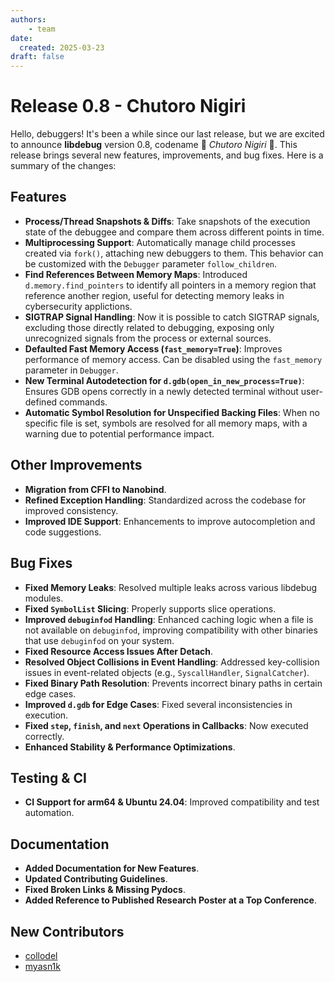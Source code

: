 ```yaml
---
authors:
    - team
date:
  created: 2025-03-23
draft: false
---
```


# Release 0.8 - Chutoro Nigiri
Hello, debuggers! It's been a while since our last release, but we are excited to announce **libdebug** version 0.8, codename :sushi: *Chutoro Nigiri* :sushi:. This release brings several new features, improvements, and bug fixes. Here is a summary of the changes:

## Features
- **Process/Thread Snapshots & Diffs**: Take snapshots of the execution state of the debuggee and compare them across different points in time.
- **Multiprocessing Support**: Automatically manage child processes created via `fork()`, attaching new debuggers to them. This behavior can be customized with the `Debugger` parameter `follow_children`.
- **Find References Between Memory Maps**: Introduced `d.memory.find_pointers` to identify all pointers in a memory region that reference another region, useful for detecting memory leaks in cybersecurity applictions.
- **SIGTRAP Signal Handling**: Now it is possible to catch SIGTRAP signals, excluding those directly related to debugging, exposing only unrecognized signals from the process or external sources.
- **Defaulted Fast Memory Access (`fast_memory=True`)**: Improves performance of memory access. Can be disabled using the `fast_memory` parameter in `Debugger`.
- **New Terminal Autodetection for `d.gdb(open_in_new_process=True)`**: Ensures GDB opens correctly in a newly detected terminal without user-defined commands. 
- **Automatic Symbol Resolution for Unspecified Backing Files**: When no specific file is set, symbols are resolved for all memory maps, with a warning due to potential performance impact.

## Other Improvements
- **Migration from CFFI to Nanobind**.
- **Refined Exception Handling**: Standardized across the codebase for improved consistency.
- **Improved IDE Support**: Enhancements to improve autocompletion and code suggestions.

## Bug Fixes
- **Fixed Memory Leaks**: Resolved multiple leaks across various libdebug modules.
- **Fixed `SymbolList` Slicing**: Properly supports slice operations.
- **Improved `debuginfod` Handling**: Enhanced caching logic when a file is not available on `debuginfod`, improving compatibility with other binaries that use `debuginfod` on your system.
- **Fixed Resource Access Issues After Detach**.
- **Resolved Object Collisions in Event Handling**: Addressed key-collision issues in event-related objects (e.g., `SyscallHandler`, `SignalCatcher`).
- **Fixed Binary Path Resolution**: Prevents incorrect binary paths in certain edge cases.
- **Improved `d.gdb` for Edge Cases**: Fixed several inconsistencies in execution.
- **Fixed `step`, `finish`, and `next` Operations in Callbacks**: Now executed correctly.
-  **Enhanced Stability & Performance Optimizations**.

## Testing & CI
- **CI Support for arm64 & Ubuntu 24.04**: Improved compatibility and test automation.

## Documentation
- **Added Documentation for New Features**.
- **Updated Contributing Guidelines**.
- **Fixed Broken Links & Missing Pydocs**.
- **Added Reference to Published Research Poster at a Top Conference**.

## New Contributors
- [collodel](https://github.com/collodel)
- [myasn1k](https://github.com/myasn1k)